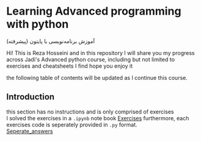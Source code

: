 # Learning Advanced programming with python
آموزش برنامه‌نویسی با پایتون (پیشرفته)

Hi!
This is Reza Hosseini and in this repository I will share you my progress across Jadi's Advanced python course, including but not limited to exercises and cheatsheets I find
hope you enjoy it

the following table of contents will be updated as I continue this course.

## Introduction
this section has no instructions and is only comprised of exercises \
I solved the exercises in a `.ipynb` note book
[Exercises](/Chapter01-Intro/Exercises.ipynb)
furthermore, each exercises code is seperately provided in `.py` format. \
[Seperate_answers](/Chapter01-Intro/py%20files)
